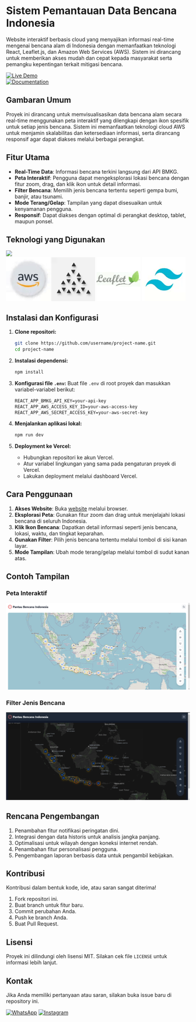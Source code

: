 # Sistem Pemantauan Data Bencana Indonesia

Website interaktif berbasis cloud yang menyajikan informasi real-time mengenai bencana alam di Indonesia dengan memanfaatkan teknologi React, Leaflet.js, dan Amazon Web Services (AWS). Sistem ini dirancang untuk memberikan akses mudah dan cepat kepada masyarakat serta pemangku kepentingan terkait mitigasi bencana.

[![Live Demo](https://img.shields.io/badge/Live_Demo-00A4EF?style=for-the-badge&logo=web&logoColor=white)](https://zekia-map-bencana-indonesia.vercel.app/)  
[![Documentation](https://img.shields.io/badge/Documentation-00A4EF?style=for-the-badge&logo=book&logoColor=white)](https://drive.google.com/file/d/1/documentation-link)



## Gambaran Umum

Proyek ini dirancang untuk memvisualisasikan data bencana alam secara real-time menggunakan peta interaktif yang dilengkapi dengan ikon spesifik untuk setiap jenis bencana. Sistem ini memanfaatkan teknologi cloud AWS untuk menjamin skalabilitas dan ketersediaan informasi, serta dirancang responsif agar dapat diakses melalui berbagai perangkat.



## Fitur Utama

- **Real-Time Data**: Informasi bencana terkini langsung dari API BMKG.  
- **Peta Interaktif**: Pengguna dapat mengeksplorasi lokasi bencana dengan fitur zoom, drag, dan klik ikon untuk detail informasi.  
- **Filter Bencana**: Memilih jenis bencana tertentu seperti gempa bumi, banjir, atau tsunami.  
- **Mode Terang/Gelap**: Tampilan yang dapat disesuaikan untuk kenyamanan pengguna.  
- **Responsif**: Dapat diakses dengan optimal di perangkat desktop, tablet, maupun ponsel.



## Teknologi yang Digunakan
![](https://miro.medium.com/v2/resize:fit:1400/1*scIPeOF3jlDkTKDYrwElfg.gif
)  
![AWS](./readmemedia/aws.gif)  ![Vercel](./readmemedia/vercel.gif)  ![Leaflet.js](./readmemedia/leaflet.gif)  ![Tailwind CSS](./readmemedia/tailwind.gif)



## Instalasi dan Konfigurasi

1. **Clone repositori:**
   ```bash
   git clone https://github.com/username/project-name.git
   cd project-name
   ```

2. **Instalasi dependensi:**
   ```bash
   npm install
   ```

3. **Konfigurasi file `.env`:**
   Buat file `.env` di root proyek dan masukkan variabel-variabel berikut:
   ```env
   REACT_APP_BMKG_API_KEY=your-api-key
   REACT_APP_AWS_ACCESS_KEY_ID=your-aws-access-key
   REACT_APP_AWS_SECRET_ACCESS_KEY=your-aws-secret-key
   ```

4. **Menjalankan aplikasi lokal:**
   ```bash
   npm run dev
   ```

5. **Deployment ke Vercel:**
   - Hubungkan repositori ke akun Vercel.
   - Atur variabel lingkungan yang sama pada pengaturan proyek di Vercel.
   - Lakukan deployment melalui dashboard Vercel.



## Cara Penggunaan

1. **Akses Website**: Buka [website](https://zekia-map-bencana-indonesia.vercel.app/) melalui browser.  
2. **Eksplorasi Peta**: Gunakan fitur zoom dan drag untuk menjelajahi lokasi bencana di seluruh Indonesia.  
3. **Klik Ikon Bencana**: Dapatkan detail informasi seperti jenis bencana, lokasi, waktu, dan tingkat keparahan.  
4. **Gunakan Filter**: Pilih jenis bencana tertentu melalui tombol di sisi kanan layar.  
5. **Mode Tampilan**: Ubah mode terang/gelap melalui tombol di sudut kanan atas.



## Contoh Tampilan

### Peta Interaktif
![](./readmemedia/sslightmode.png)

### Filter Jenis Bencana
![](./readmemedia/ssdarkmode.png)



## Rencana Pengembangan

1. Penambahan fitur notifikasi peringatan dini.  
2. Integrasi dengan data historis untuk analisis jangka panjang.  
3. Optimalisasi untuk wilayah dengan koneksi internet rendah.  
4. Penambahan fitur personalisasi pengguna.  
5. Pengembangan laporan berbasis data untuk pengambil kebijakan.



## Kontribusi

Kontribusi dalam bentuk kode, ide, atau saran sangat diterima!  
1. Fork repositori ini.  
2. Buat branch untuk fitur baru.  
3. Commit perubahan Anda.  
4. Push ke branch Anda.  
5. Buat Pull Request.  



## Lisensi

Proyek ini dilindungi oleh lisensi MIT. Silakan cek file `LICENSE` untuk informasi lebih lanjut.



 ## Kontak

Jika Anda memiliki pertanyaan atau saran, silakan buka issue baru di repository ini.

[![WhatsApp](https://img.shields.io/badge/WhatsApp-25D366?style=for-the-badge&logo=whatsapp&logoColor=white)](https://wa.me/6285157517798)
[![Instagram](https://img.shields.io/badge/Instagram-E4405F?style=for-the-badge&logo=instagram&logoColor=white)](https://www.instagram.com/ryan.septiawan__/)